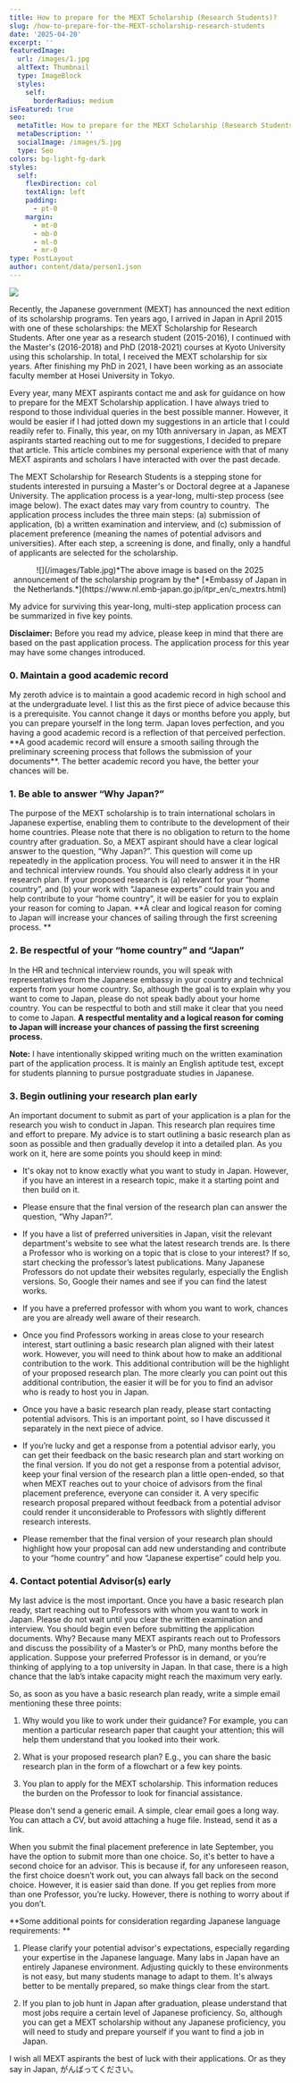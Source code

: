 ```yaml
---
title: How to prepare for the MEXT Scholarship (Research Students)?
slug: /how-to-prepare-for-the-MEXT-scholarship-research-students
date: '2025-04-20'
excerpt: ''
featuredImage:
  url: /images/1.jpg
  altText: Thumbnail
  type: ImageBlock
  styles:
    self:
      borderRadius: medium
isFeatured: true
seo:
  metaTitle: How to prepare for the MEXT Scholarship (Research Students)?
  metaDescription: ''
  socialImage: /images/5.jpg
  type: Seo
colors: bg-light-fg-dark
styles:
  self:
    flexDirection: col
    textAlign: left
    padding:
      - pt-0
    margin:
      - mt-0
      - mb-0
      - ml-0
      - mr-0
type: PostLayout
author: content/data/person1.json
---
```

![](/images/1.jpg)

Recently, the Japanese government (MEXT) has announced the next edition of its scholarship programs. Ten years ago, I arrived in Japan in April 2015 with one of these scholarships: the MEXT Scholarship for Research Students. After one year as a research student (2015-2016), I continued with the Master's (2016-2018) and PhD (2018-2021) courses at Kyoto University using this scholarship. In total, I received the MEXT scholarship for six years. After finishing my PhD in 2021, I have been working as an associate faculty member at Hosei University in Tokyo. 

Every year, many MEXT aspirants contact me and ask for guidance on how to prepare for the MEXT Scholarship application. I have always tried to respond to those individual queries in the best possible manner. However, it would be easier if I had jotted down my suggestions in an article that I could readily refer to. Finally, this year, on my 10th anniversary in Japan, as MEXT aspirants started reaching out to me for suggestions, I decided to prepare that article. This article combines my personal experience with that of many MEXT aspirants and scholars I have interacted with over the past decade.  

The MEXT Scholarship for Research Students is a stepping stone for students interested in pursuing a Master's or Doctoral degree at a Japanese University. The application process is a year-long, multi-step process (see image below). The exact dates may vary from country to country.  The application process includes the three main steps: (a) submission of application, (b) a written examination and interview, and (c) submission of placement preference (meaning the names of potential advisors and universities). After each step, a screening is done, and finally, only a handful of applicants are selected for the scholarship.

<div style="text-align: center">![](/images/Table.jpg)*The above image is based on the 2025 announcement of the scholarship program by the* [*Embassy of Japan in the Netherlands.*](https://www.nl.emb-japan.go.jp/itpr_en/c_mextrs.html)</div>

<div style="text-align: center"></div>

My advice for surviving this year-long, multi-step application process can be summarized in five key points. 

**Disclaimer:** Before you read my advice, please keep in mind that there are based on the past application process. The application process for this year may have some changes introduced.

### 0. Maintain a good academic record

<div style="text-align: left">My zeroth advice is to maintain a good academic record in high school and at the undergraduate level. I list this as the first piece of advice because this is a prerequisite. You cannot change it days or months before you apply, but you can prepare yourself in the long term. Japan loves perfection, and you having a good academic record is a reflection of that perceived perfection. **A good academic record will ensure a smooth sailing through the preliminary screening process that follows the submission of your documents**. The better academic record you have, the better your chances will be.</div>

### 1. Be able to answer “Why Japan?”

The purpose of the MEXT scholarship is to train international scholars in Japanese expertise, enabling them to contribute to the development of their home countries. Please note that there is no obligation to return to the home country after graduation. So, a MEXT aspirant should have a clear logical answer to the question, “Why Japan?”. This question will come up repeatedly in the application process. You will need to answer it in the HR and technical interview rounds. You should also clearly address it in your research plan. If your proposed research is (a) relevant for your “home country”, and (b) your work with “Japanese experts” could train you and help contribute to your “home country”, it will be easier for you to explain your reason for coming to Japan. **A clear and logical reason for coming to Japan will increase your chances of sailing through the first screening process. **

### 2. Be respectful of your “home country” and “Japan”

In the HR and technical interview rounds, you will speak with representatives from the Japanese embassy in your country and technical experts from your home country. So, although the goal is to explain why you want to come to Japan, please do not speak badly about your home country. You can be respectful to both and still make it clear that you need to come to Japan. **A respectful mentality and a logical reason for coming to Japan will increase your chances of passing the first screening process.** 

**Note:** I have intentionally skipped writing much on the written examination part of the application process. It is mainly an English aptitude test, except for students planning to pursue postgraduate studies in Japanese.

### 3. Begin outlining your research plan early 

An important document to submit as part of your application is a plan for the research you wish to conduct in Japan. This research plan requires time and effort to prepare. My advice is to start outlining a basic research plan as soon as possible and then gradually develop it into a detailed plan. As you work on it, here are some points you should keep in mind:  

*   It's okay not to know exactly what you want to study in Japan. However, if you have an interest in a research topic, make it a starting point and then build on it. 

*   Please ensure that the final version of the research plan can answer the question, “Why Japan?”.  

*   If you have a list of preferred universities in Japan, visit the relevant department's website to see what the latest research trends are. Is there a Professor who is working on a topic that is close to your interest? If so, start checking the professor’s latest publications. Many Japanese Professors do not update their websites regularly, especially the English versions. So, Google their names and see if you can find the latest works.  

*   If you have a preferred professor with whom you want to work, chances are you are already well aware of their research.  

*   Once you find Professors working in areas close to your research interest, start outlining a basic research plan aligned with their latest work. However, you will need to think about how to make an additional contribution to the work. This additional contribution will be the highlight of your proposed research plan. The more clearly you can point out this additional contribution, the easier it will be for you to find an advisor who is ready to host you in Japan.     

*   Once you have a basic research plan ready, please start contacting potential advisors. This is an important point, so I have discussed it separately in the next piece of advice. 

*   If you’re lucky and get a response from a potential advisor early, you can get their feedback on the basic research plan and start working on the final version.
    If you do not get a response from a potential advisor, keep your final version of the research plan a little open-ended, so that when MEXT reaches out to your choice of advisors from the final placement preference, everyone can consider it. A very specific research proposal prepared without feedback from a potential advisor could render it unconsiderable to Professors with slightly different research interests. 

*   Please remember that the final version of your research plan should highlight how your proposal can add new understanding and contribute to your “home country” and how “Japanese expertise” could help you.   

### 4. Contact potential Advisor(s) early

My last advice is the most important. Once you have a basic research plan ready, start reaching out to Professors with whom you want to work in Japan. Please do not wait until you clear the written examination and interview. You should begin even before submitting the application documents. Why? Because many MEXT aspirants reach out to Professors and discuss the possibility of a Master’s or PhD, many months before the application. Suppose your preferred Professor is in demand, or you’re thinking of applying to a top university in Japan. In that case, there is a high chance that the lab’s intake capacity might reach the maximum very early. 

So, as soon as you have a basic research plan ready, write a simple email mentioning these three points: 

1.  Why would you like to work under their guidance? For example, you can mention a particular research paper that caught your attention; this will help them understand that you looked into their work. 

2.  What is your proposed research plan? E.g., you can share the basic research plan in the form of a flowchart or a few key points. 

3.  You plan to apply for the MEXT scholarship. This information reduces the burden on the Professor to look for financial assistance. 

Please don't send a generic email. A simple, clear email goes a long way. You can attach a CV, but avoid attaching a huge file. Instead, send it as a link. 

When you submit the final placement preference in late September, you have the option to submit more than one choice. So, it's better to have a second choice for an advisor. This is because if, for any unforeseen reason, the first choice doesn’t work out, you can always fall back on the second choice. However, it is easier said than done. If you get replies from more than one Professor, you’re lucky. However, there is nothing to worry about if you don’t.

**Some additional points for consideration regarding Japanese language requirements: **

1.  Please clarify your potential advisor's expectations, especially regarding your expertise in the Japanese language. Many labs in Japan have an entirely Japanese environment. Adjusting quickly to these environments is not easy, but many students manage to adapt to them. It's always better to be mentally prepared, so make things clear from the start. 

2.  If you plan to job hunt in Japan after graduation, please understand that most jobs require a certain level of Japanese proficiency. So, although you can get a MEXT scholarship without any Japanese proficiency, you will need to study and prepare yourself if you want to find a job in Japan. 

I wish all MEXT aspirants the best of luck with their applications. Or as they say in Japan, がんばってください。
